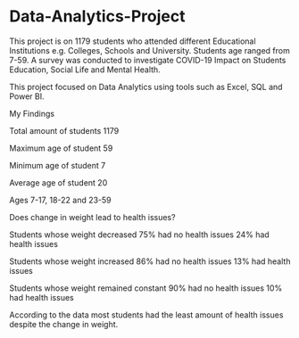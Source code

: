 # Data-Analytics-Project

This project is on 1179 students who attended different Educational Institutions e.g. Colleges, Schools and University. Students age ranged from 7-59. 
A survey was conducted to investigate COVID-19 Impact on Students Education, Social Life and Mental Health.

This project focused on Data Analytics using tools such as Excel, SQL and Power BI.

My Findings

Total amount of students 1179

Maximum age of student 59

Minimum age of student 7

Average age of student 20



Ages 7-17,
    18-22 and
    23-59
        
        
        
Does change in weight lead to health issues?

Students whose weight decreased 
75% had no health issues
24% had health issues

Students whose weight increased
86% had no health issues
13% had health issues

Students whose weight remained constant
90% had no health issues
10% had health issues

According to the data most students had the least amount of health issues despite the change in weight.



